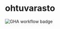 # ohtuvarasto

![GHA workflow badge](https://github.com/mluukkai/ohtuvarasto/workflows/CI/badge.svg)
